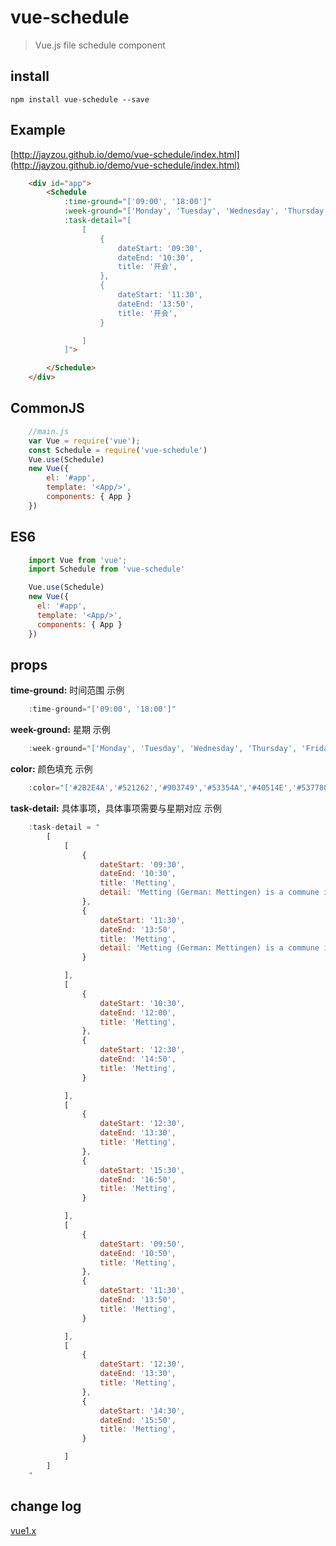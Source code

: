# vue-schedule

> Vue.js file schedule component

## install

    npm install vue-schedule --save

## Example
[http://jayzou.github.io/demo/vue-schedule/index.html](http://jayzou.github.io/demo/vue-schedule/index.html)
```Html
	<div id="app">
		<Schedule
			:time-ground="['09:00', '18:00']"
			:week-ground="['Monday', 'Tuesday', 'Wednesday', 'Thursday', 'Friday']"
			:task-detail="[
				[
					{
						dateStart: '09:30',
						dateEnd: '10:30',
						title: '开会',
					},
					{
						dateStart: '11:30',
						dateEnd: '13:50',
						title: '开会',
					}

				]
			]">

		</Schedule>
	</div>
```

## CommonJS
```javascript
	//main.js
	var Vue = require('vue');
	const Schedule = require('vue-schedule')
	Vue.use(Schedule)
	new Vue({
	    el: '#app',
		template: '<App/>',
		components: { App }
	})
```

## ES6
```javascript
	import Vue from 'vue';
	import Schedule from 'vue-schedule'

	Vue.use(Schedule)
	new Vue({
	  el: '#app',
	  template: '<App/>',
	  components: { App }
	})
```

## props
**time-ground:**  时间范围
示例
```javascript
	:time-ground="['09:00', '18:00']"
```

**week-ground:**  星期
示例
```javascript
	:week-ground="['Monday', 'Tuesday', 'Wednesday', 'Thursday', 'Friday']"
```

**color:**  颜色填充
示例
```javascript
	:color="['#2B2E4A','#521262','#903749','#53354A','#40514E','#537780']"
```

**task-detail:**  具体事项，具体事项需要与星期对应
示例
```javascript
	:task-detail = "
		[
			[
				{
				    dateStart: '09:30',
				    dateEnd: '10:30',
				    title: 'Metting',
				    detail: 'Metting (German: Mettingen) is a commune in the Moselle department in Grand Est in north-eastern France.'
				},
				{
				    dateStart: '11:30',
				    dateEnd: '13:50',
				    title: 'Metting',
				    detail: 'Metting (German: Mettingen) is a commune in the Moselle department in Grand Est in north-eastern France.'
				}

			],
			[
				{
				    dateStart: '10:30',
				    dateEnd: '12:00',
				    title: 'Metting',
				},
				{
				    dateStart: '12:30',
				    dateEnd: '14:50',
				    title: 'Metting',
				}

			],
			[
				{
				    dateStart: '12:30',
				    dateEnd: '13:30',
				    title: 'Metting',
				},
				{
				    dateStart: '15:30',
				    dateEnd: '16:50',
				    title: 'Metting',
				}

			],
			[
				{
				    dateStart: '09:50',
				    dateEnd: '10:50',
				    title: 'Metting',
				},
				{
				    dateStart: '11:30',
				    dateEnd: '13:50',
				    title: 'Metting',
				}

			],
			[
				{
				    dateStart: '12:30',
				    dateEnd: '13:30',
				    title: 'Metting',
				},
				{
				    dateStart: '14:30',
				    dateEnd: '15:50',
				    title: 'Metting',
				}

			]
		]
	"
```

## change log
[vue1.x][1]


  [1]: https://github.com/jayZOU/vue-schedule/tree/vue1.x
